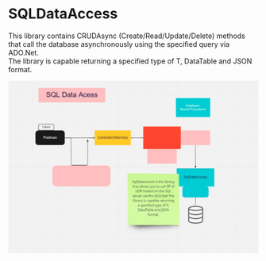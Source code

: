# SQLDataAccess

This library contains CRUDAsync (Create/Read/Update/Delete) methods that call the database asynchronously using the specified query via ADO.Net.
<br>
The library is capable returning a specified type of T, DataTable and JSON format.

![alt text](https://github.com/Stanmozolevskiy/SQLDataAccess/blob/main/SQLDataAccess.jpg)
